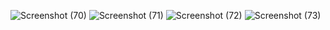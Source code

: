 ![Screenshot (70)](https://user-images.githubusercontent.com/92708967/226923334-1a16db36-e32f-4833-bf1f-b57b8a23a3f8.png)
![Screenshot (71)](https://user-images.githubusercontent.com/92708967/226923361-a631a2d9-5ec5-4729-a909-ac9af55bd924.png)
![Screenshot (72)](https://user-images.githubusercontent.com/92708967/226923373-cf1d6d7f-0671-42e8-9a9a-ffd5243983d6.png)
![Screenshot (73)](https://user-images.githubusercontent.com/92708967/226924263-94ddc908-57d3-4e7b-8433-dbd04dbcc152.png)
